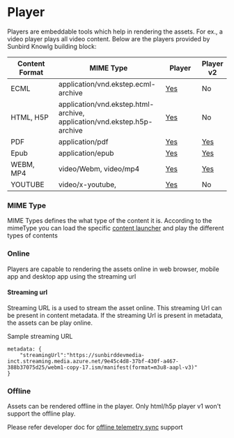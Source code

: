 # Player

Players are embeddable tools which help in rendering the assets. For ex., a video player plays all video content. Below are the players provided by Sunbird Knowlg building block:

<table><thead><tr><th width="171.13336635502452">Content Format</th><th width="261">MIME Type</th><th width="150">Player</th><th>Player v2</th></tr></thead><tbody><tr><td>ECML</td><td>application/vnd.ekstep.ecml-archive</td><td><a href="v1/players/ecml-player-v1/">Yes</a></td><td>No</td></tr><tr><td>HTML, H5P</td><td>application/vnd.ekstep.html-archive, application/vnd.ekstep.h5p-archive</td><td><a href="v1/players/html-h5p-player-v1.md">Yes</a></td><td>No</td></tr><tr><td>PDF</td><td>application/pdf</td><td><a href="v1/players/pdf-player-v1.md">Yes</a></td><td><a href="v2/pdf-player/">Yes</a></td></tr><tr><td>Epub</td><td>application/epub</td><td><a href="v1/players/epub-player-v1.md">Yes</a></td><td><a href="../../../use/installation-guide/players/v2/epub-player.md">Yes</a></td></tr><tr><td>WEBM, MP4</td><td>video/Webm, video/mp4</td><td><a href="v1/players/video-player-v1.md">Yes</a></td><td><a href="v2/video-player/">Yes</a></td></tr><tr><td>YOUTUBE</td><td>video/x-youtube, </td><td><a href="v1/players/video-player-v1.md#youtube">Yes</a></td><td>No</td></tr></tbody></table>

### MIME Type

MIME Types defines the what type of the content it is. According to the mimeType you can load the specific [content launcher](v1/architecture.md#content-launchers) and play the different types of contents

### Online

Players are capable to rendering the assets online in web browser, mobile app and desktop app using the streaming url

#### Streaming url

Streaming URL is a used to stream the asset online. This streaming Url can be present in content metadata. If the streaming Url is present in metadata, the assets can be play online.

Sample streaming URL

```
metadata: {
    "streamingUrl":"https://sunbirddevmedia-inct.streaming.media.azure.net/9e45c4d8-37bf-430f-a467-388b37075d25/webm1-copy-17.ism/manifest(format=m3u8-aapl-v3)"
}
```

### Offline

Assets can be rendered offline in the player. Only html/h5p player v1 won't support the offline play.&#x20;

Please refer developer doc for [offline telemetry sync](telemetry-events/offline-telemetry.md) support

